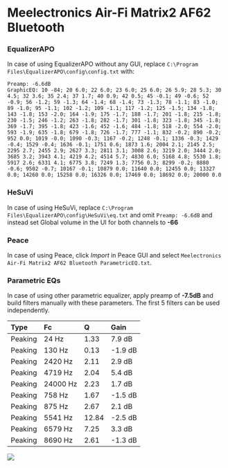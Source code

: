 # Meelectronics Air-Fi Matrix2 AF62 Bluetooth

### EqualizerAPO
In case of using EqualizerAPO without any GUI, replace `C:\Program Files\EqualizerAPO\config\config.txt`
with:
```
Preamp: -6.6dB
GraphicEQ: 10 -84; 20 6.0; 22 6.0; 23 6.0; 25 6.0; 26 5.9; 28 5.3; 30 4.5; 32 3.6; 35 2.4; 37 1.7; 40 0.9; 42 0.5; 45 -0.1; 49 -0.6; 52 -0.9; 56 -1.2; 59 -1.3; 64 -1.4; 68 -1.4; 73 -1.3; 78 -1.1; 83 -1.0; 89 -1.0; 95 -1.1; 102 -1.2; 109 -1.1; 117 -1.2; 125 -1.5; 134 -1.8; 143 -1.8; 153 -2.0; 164 -1.9; 175 -1.7; 188 -1.7; 201 -1.8; 215 -1.8; 230 -1.5; 246 -1.2; 263 -1.8; 282 -1.7; 301 -1.8; 323 -1.8; 345 -1.8; 369 -1.7; 395 -1.8; 423 -1.6; 452 -1.6; 484 -1.8; 518 -2.0; 554 -2.0; 593 -1.9; 635 -1.8; 679 -1.8; 726 -1.7; 777 -1.1; 832 -0.2; 890 -0.2; 952 0.0; 1019 -0.0; 1090 -0.3; 1167 -0.2; 1248 -0.1; 1336 -0.3; 1429 -0.4; 1529 -0.4; 1636 -0.1; 1751 0.6; 1873 1.6; 2004 2.1; 2145 2.5; 2295 2.7; 2455 2.9; 2627 3.3; 2811 3.1; 3008 2.6; 3219 2.0; 3444 2.0; 3685 3.2; 3943 4.1; 4219 4.2; 4514 5.7; 4830 6.0; 5168 4.8; 5530 1.8; 5917 2.6; 6331 4.1; 6775 3.8; 7249 1.3; 7756 0.3; 8299 -0.2; 8880 -0.6; 9502 -0.7; 10167 -0.1; 10879 0.0; 11640 0.0; 12455 0.0; 13327 0.0; 14260 0.0; 15258 0.0; 16326 0.0; 17469 0.0; 18692 0.0; 20000 0.0
```

### HeSuVi
In case of using HeSuVi, replace `C:\Program Files\EqualizerAPO\config\HeSuVi\eq.txt` and omit `Preamp:
-6.6dB` and instead set Global volume in the UI for both channels to **-66**

### Peace
In case of using Peace, click *Import* in Peace GUI and select `Meelectronics Air-Fi Matrix2 AF62 Bluetooth ParametricEQ.txt`.

### Parametric EQs
In case of using other parametric equalizer, apply preamp of **-7.5dB** and build filters manually with
these parameters. The first 5 filters can be used independently.

| Type    | Fc       |     Q | Gain    |
|:--------|:---------|:------|:--------|
| Peaking | 24 Hz    |  1.33 | 7.9 dB  |
| Peaking | 130 Hz   |  0.13 | -1.9 dB |
| Peaking | 2420 Hz  |  2.11 | 2.9 dB  |
| Peaking | 4719 Hz  |  2.04 | 5.4 dB  |
| Peaking | 24000 Hz |  2.23 | 1.7 dB  |
| Peaking | 758 Hz   |  1.67 | -1.5 dB |
| Peaking | 875 Hz   |  2.67 | 2.1 dB  |
| Peaking | 5541 Hz  | 12.84 | -2.5 dB |
| Peaking | 6579 Hz  |  7.25 | 3.3 dB  |
| Peaking | 8690 Hz  |  2.61 | -1.3 dB |

![](https://raw.githubusercontent.com/jaakkopasanen/AutoEq/master/results/innerfidelity/sbaf-serious/Meelectronics%20Air-Fi%20Matrix2%20AF62%20Bluetooth/Meelectronics%20Air-Fi%20Matrix2%20AF62%20Bluetooth.png)